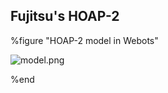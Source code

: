 ## Fujitsu's HOAP-2

%figure "HOAP-2 model in Webots"

![model.png](images/robots/hopa2/model.png)

%end
